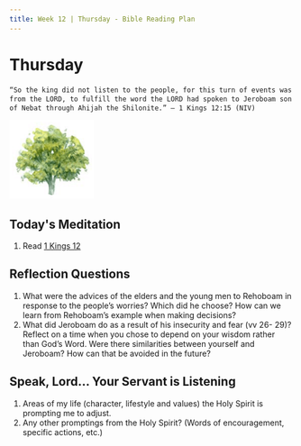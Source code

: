 ```yaml
---
title: Week 12 | Thursday - Bible Reading Plan
---
```


# Thursday

```
“So the king did not listen to the people, for this turn of events was from the LORD, to fulfill the word the LORD had spoken to Jeroboam son of Nebat through Ahijah the Shilonite.” – 1 Kings 12:15 (NIV)
```

<img src="/assets/img/tree.png" style="width: 150px">

## Today's Meditation
1. Read [1 Kings 12](https://www.biblegateway.com/passage/?search=1+kings+12&version=ESV)


## Reflection Questions
1. What were the advices of the elders and the young men to Rehoboam in response to the people’s worries? Which did he choose? How can we learn from Rehoboam’s example when making decisions?
2. What did Jeroboam do as a result of his insecurity and fear (vv 26- 29)? Reflect on a time when you chose to depend on your wisdom rather than God’s Word. Were there similarities between yourself and Jeroboam? How can that be avoided in the future?

## Speak, Lord... Your Servant is Listening
1. Areas of my life (character, lifestyle and values) the Holy Spirit is prompting me to adjust.
2. Any other promptings from the Holy Spirit? (Words of encouragement, specific actions, etc.)